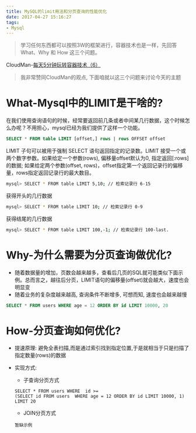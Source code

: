 ```yaml
---
title: MySQL的limit用法和分页查询的性能优化
date: 2017-04-27 15:16:27
tags:
- Mysql
---
```


> 学习任何东西都可以按照3W的框架进行，容器技术也是一样，先回答 What、Why 和 How 这三个问题。

CloudMan-[每天5分钟玩转容器技术（6）](http://www.cnblogs.com/CloudMan6/p/6751516.html)


> 我非常赞同CloudMan的观点, 下面咱就以这三个问题来讨论今天的主题

# What-Mysql中的LIMIT是干啥的?

在我们使用查询语句的时候，经常要返回前几条或者中间某几行数据，这个时候怎么办呢？不用担心，mysql已经为我们提供了这样一个功能。

```sql
SELECT * FROM table LIMIT [offset,] rows | rows OFFSET offset
```
LIMIT 子句可以被用于强制 SELECT 语句返回指定的记录数。LIMIT 接受一个或两个数字参数。如果给定一个参数(rows), 偏移量offset默认为0, 指定返回[:rows]的数据; 如果给定两个参数(offset, rows)，offset指定第一个返回记录行的偏移量，rows指定返回记录行的最大数目。
```bash
mysql> SELECT * FROM table LIMIT 5,10; // 检索记录行 6-15 
```
获得开头的几行数据
```bash
mysql> SELECT * FROM table LIMIT 10; // 检索记录行 0-9
```
获得结尾的几行数据
```bash
mysql> SELECT * FROM table LIMIT 100,-1; // 检索记录行 100-last.
```

# Why-为什么需要为分页查询做优化?
+ 随着数据量的增加，页数会越来越多，查看后几页的SQL就可能类似下面示例。总而言之，越往后分页，LIMIT语句的偏移量(offset)就会越大，速度也会明显变
+ 随着业务的复杂度越来越高, 查询条件不断增多, 可想而知, 速度也会越来越慢
```sql
SELECT * FROM users WHERE age = 12 ORDER BY id LIMIT 10000, 20
```

# How-分页查询如何优化?

- 提速原理:
避免全表扫描,而是通过索引找到指定位置,于是就相当于只是扫描了指定数量(rows)的数据

- 实现方式:
    
    - 子查询分页方式
    ```
    SELECT * FROM users WHERE  id >=  
    (SELECT id FROM users  WHERE age = 12 ORDER BY id LIMIT 10000, 1) LIMIT 20
    ```

    - JOIN分页方式
    ```
    暂缺示例
    ```
